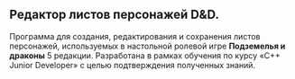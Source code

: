## Редактор листов персонажей D&D.
Программа для создания, редактирования и сохранения листов персонажей, используемых в настольной ролевой игре **Подземелья и драконы** 5 редакции.
Разработана в рамках обучения по курсу «C++ Junior Developer» с целью подтверждения полученных знаний.
